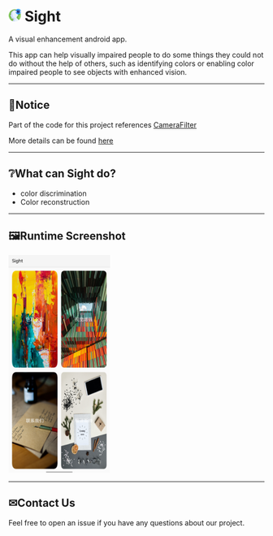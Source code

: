 # <img src="./data/vision.png" width="50" alt="running" style="zoom:50%;" /> Sight
A visual enhancement android app.

This app can help visually impaired people to do some things they could not do without the help of others, such as identifying colors or enabling color impaired people to see objects with enhanced vision.

---
## 👀Notice
Part of the code for this project references [CameraFilter](https://github.com/nekocode/CameraFilter)

More details can be found [here](https://github.com/HYTYH/Sight/blob/main/docs/VisualEnhanceApp_Doc.pdf)

---
## ❔What can Sight do?
- color discrimination 
- Color reconstruction


---

## 🖼Runtime Screenshot
<img src="./data/running.jpg" width="400" alt="running" style="zoom:50%;" />

---

## ✉Contact Us

Feel free to open an issue if you have any questions about our project.
